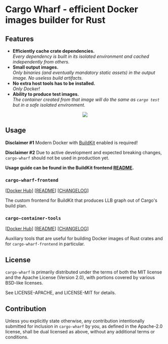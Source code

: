 # Cargo Wharf - efficient Docker images builder for Rust

## Features
* **Efficiently cache crate dependencies.**<br>
*Every dependency is built in its isolated environment and cached independently from others.*
* **Small output images.**<br>
*Only binaries (and eventually mandatory static assets) in the output image. No useless build artifacts.*
* **No extra host tools has to be installed.**<br>
*Only Docker!*
* **Ability to produce test images.**<br>
*The container created from that image will do the same as `cargo test` but in a safe isolated environment.*

<p align="center">
    <a href="https://asciinema.org/a/280049?cols=95" target="_blank"><img src="https://asciinema.org/a/280049.svg" /></a>
</p>

## Usage
**Disclaimer #1** Modern Docker with [BuildKit] enabled is required!

**Disclaimer #2** Due to active development and expected breaking changes, `cargo-wharf` should not be used in production yet.

**Usage guide can be found in the BuildKit frontend [README](cargo-wharf-frontend/README.md).**

### `cargo-wharf-frontend`
[[Docker Hub](https://hub.docker.com/r/denzp/cargo-wharf-frontend)]
[[README](cargo-wharf-frontend/README.md)]
[[CHANGELOG](cargo-wharf-frontend/CHANGELOG.md)]

The custom frontend for BuildKit that produces LLB graph out of Cargo's build plan.

### `cargo-container-tools`
[[Docker Hub](https://hub.docker.com/r/denzp/cargo-container-tools)]
[[README](cargo-container-tools/README.md)]
[[CHANGELOG](cargo-container-tools/CHANGELOG.md)]

Auxiliary tools that are useful for building Docker images of Rust crates and for `cargo-wharf-frontend` in particular.

## License
`cargo-wharf` is primarily distributed under the terms of both the MIT license and
the Apache License (Version 2.0), with portions covered by various BSD-like
licenses.

See LICENSE-APACHE, and LICENSE-MIT for details.

## Contribution
Unless you explicitly state otherwise, any contribution intentionally submitted
for inclusion in `cargo-wharf` by you, as defined in the Apache-2.0 license,
shall be dual licensed as above, without any additional terms or conditions.

[BuildKit]: https://github.com/moby/buildkit
